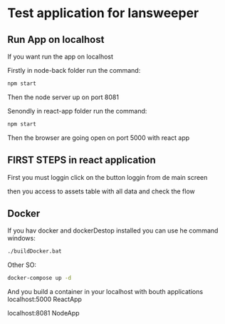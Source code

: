 # Test application for lansweeper

## Run App on localhost

If you want run the app on localhost

Firstly in node-back folder run the command:
```bash
npm start
```
Then the node server up on port 8081

Senondly in react-app folder run the command:
```bash
npm start
```
Then the browser are going open on port 5000 with react app
## FIRST STEPS in react application

First you must loggin click on the button loggin from de main screen

then you access to assets table with all data and check  the flow

## Docker
If you hav docker and dockerDestop installed you can use he command
windows:
```bash
./buildDocker.bat
```
Other SO:
```bash
docker-compose up -d
```
And you build a container in your localhost with bouth applications
localhost:5000 ReactApp

localhost:8081 NodeApp